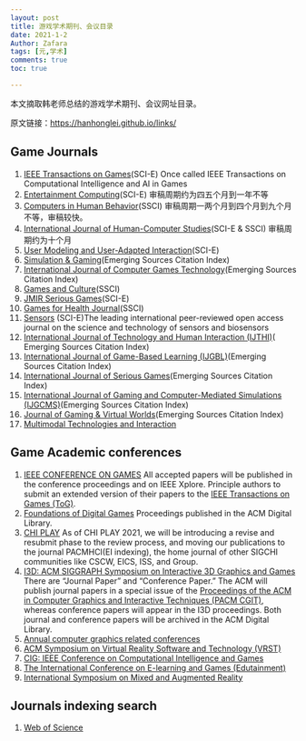 ```yaml
---
layout: post
title: 游戏学术期刊、会议目录
date: 2021-1-2
Author: Zafara
tags: [元,学术]
comments: true
toc: true

---
```


本文摘取韩老师总结的游戏学术期刊、会议网址目录。

原文链接：<https://hanhonglei.github.io/links/>

## Game Journals

1. [IEEE Transactions on Games](http://transactions.games/)(SCI-E) Once called IEEE Transactions on Computational Intelligence and AI in Games
2. [Entertainment Computing](https://www.journals.elsevier.com/entertainment-computing)(SCI-E) 审稿周期约为四五个月到一年不等
3. [Computers in Human Behavior](https://www.journals.elsevier.com/computers-in-human-behavior)(SSCI) 审稿周期一两个月到四个月到九个月不等，审稿较快。
4. [International Journal of Human-Computer Studies](https://www.sciencedirect.com/journal/international-journal-of-human-computer-studies)(SCI-E & SSCI) 审稿周期约为十个月
5. [User Modeling and User-Adapted Interaction](https://beta.springer.com/journal/11257)(SCI-E)
6. [Simulation & Gaming](https://journals.sagepub.com/home/sag)(Emerging Sources Citation Index)
7. [International Journal of Computer Games Technology](https://www.hindawi.com/journals/ijcgt/)(Emerging Sources Citation Index)
8. [Games and Culture](https://journals.sagepub.com/home/gac)(SSCI)
9. [JMIR Serious Games](https://games.jmir.org/)(SCI-E)
10. [Games for Health Journal](https://home.liebertpub.com/publications/games-for-health-journal/588/overview)(SSCI)
11. [Sensors](https://www.mdpi.com/journal/sensors) (SCI-E)The leading international peer-reviewed open access journal on the science and technology of sensors and biosensors
12. [International Journal of Technology and Human Interaction (IJTHI)](https://www.igi-global.com/journal/international-journal-technology-human-interaction/1084)( Emerging Sources Citation Index)
13. [International Journal of Game-Based Learning (IJGBL)](https://www.igi-global.com/journal/international-journal-game-based-learning/41019)(Emerging Sources Citation Index)
14. [International Journal of Serious Games](https://journal.seriousgamessociety.org/index.php/IJSG)(Emerging Sources Citation Index)
15. [International Journal of Gaming and Computer-Mediated Simulations (IJGCMS)](https://www.igi-global.com/journal/international-journal-gaming-computer-mediated/1125)(Emerging Sources Citation Index)
16. [Journal of Gaming & Virtual Worlds](https://www.intellectbooks.com/journal-of-gaming-virtual-worlds)(Emerging Sources Citation Index)
17. [Multimodal Technologies and Interaction](https://www.mdpi.com/journal/mti)

## Game Academic conferences

1. [IEEE CONFERENCE ON GAMES](https://ieee-cog.org/2021/) All accepted papers will be published in the conference proceedings and on IEEE Xplore. Principle authors to submit an extended version of their papers to the [IEEE Transactions on Games (ToG)](https://ieeexplore.ieee.org/xpl/RecentIssue.jsp?punumber=7782673).
2. [Foundations of Digital Games](http://fdg2021.org/) Proceedings published in the ACM Digital Library.
3. [CHI PLAY](https://chiplay.acm.org/2021/) As of CHI PLAY 2021, we will be introducing a revise and resubmit phase to the review process, and moving our publications to the journal PACMHCI(EI indexing), the home journal of other SIGCHI communities like CSCW, EICS, ISS, and Group.
4. [I3D: ACM SIGGRAPH Symposium on Interactive 3D Graphics and Games](http://i3dsymposium.github.io/2021/cfp.html) There are “Journal Paper” and “Conference Paper.” The ACM will publish journal papers in a special issue of the [Proceedings of the ACM in Computer Graphics and Interactive Techniques (PACM CGIT)](https://dl.acm.org/journal/pacmcgit), whereas conference papers will appear in the I3D proceedings. Both journal and conference papers will be archived in the ACM Digital Library.
5. [Annual computer graphics related conferences](http://www.cjig.cn/jig/ch/reader/view_news.aspx?id=20151215111701001)
6. [ACM Symposium on Virtual Reality Software and Technology (VRST)](https://vrst.acm.org/vrst2017/)
7. [CIG: IEEE Conference on Computational Intelligence and Games](http://www.ieee-cig.org/)
8. [The International Conference on E-learning and Games (Edutainment)](http://edutainment2017.org/index)
9. [International Symposium on Mixed and Augmented Reality](http://ismar20.org/call-for-papers/)

## Journals indexing search

1. [Web of Science](https://mjl.clarivate.com/home)
